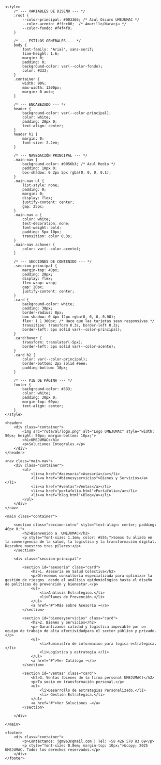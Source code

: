 <!DOCTYPE html>
<html lang="es">
<head>
    <meta charset="UTF-8">
    <meta name="viewport" content="width=device-width, initial-scale=1.0">
    <title>UMEJUMAC | Soluciones Integrales y Digitales</title>
    
    <style>
        /* --- VARIABLES DE DISEÑO --- */
        :root {
            --color-principal: #003366; /* Azul Oscuro UMEJUMAC */
            --color-acento: #ffcc00;  /* Amarillo/Naranja */
            --color-fondo: #f4f4f9;
        }

        /* --- ESTILOS GENERALES --- */
        body {
            font-family: 'Arial', sans-serif;
            line-height: 1.6;
            margin: 0;
            padding: 0;
            background-color: var(--color-fondo);
            color: #333;
        }
        .container {
            width: 90%;
            max-width: 1200px;
            margin: 0 auto;
        }
        
        /* --- ENCABEZADO --- */
        header {
            background-color: var(--color-principal);
            color: white;
            padding: 20px 0;
            text-align: center;
        }
        header h1 {
            margin: 0;
            font-size: 2.2em;
        }
        
        /* --- NAVEGACIÓN PRINCIPAL --- */
        .main-nav {
            background-color: #0056b3; /* Azul Medio */
            padding: 10px 0;
            box-shadow: 0 2px 5px rgba(0, 0, 0, 0.1);
        }
        .main-nav ul {
            list-style: none;
            padding: 0;
            margin: 0;
            display: flex;
            justify-content: center;
            gap: 25px;
        }
        .main-nav a {
            color: white;
            text-decoration: none;
            font-weight: bold;
            padding: 5px 10px;
            transition: color 0.3s;
        }
        .main-nav a:hover {
            color: var(--color-acento);
        }

        /* --- SECCIONES DE CONTENIDO --- */
        .seccion-principal {
            margin-top: 40px;
            padding: 20px;
            display: flex;
            flex-wrap: wrap;
            gap: 20px;
            justify-content: center;
        }
        .card {
            background-color: white;
            padding: 30px;
            border-radius: 8px;
            box-shadow: 0 4px 12px rgba(0, 0, 0, 0.08);
            flex: 1 1 300px; /* Hace que las tarjetas sean responsivas */
            transition: transform 0.3s, border-left 0.3s;
            border-left: 5px solid var(--color-principal);
        }
        .card:hover {
            transform: translateY(-5px);
            border-left: 5px solid var(--color-acento);
        }
        .card h2 {
            color: var(--color-principal);
            border-bottom: 2px solid #eee;
            padding-bottom: 10px;
        }

        /* --- PIE DE PÁGINA --- */
        footer {
            background-color: #333;
            color: white;
            padding: 30px 0;
            margin-top: 60px;
            text-align: center;
        }
    </style>
</head>
<body>

    <header>
        <div class="container">
            <img src="ruta/al/logo.png" alt="Logo UMEJUMAC" style="width: 50px; height: 50px; margin-bottom: 10px;">
            <h1>UMEJUMAC</h1>
            <p>Soluciones Integrales.</p>
        </div>
    </header>

    <nav class="main-nav">
        <div class="container">
            <ul>
                <li><a href="#asesoria">Asesoría</a></li>
                <li><a href="#bienesyservicios">Bienes y Servicios</a></li>
                <li><a href="#ventas">Ventas</a></li>
                <li><a href="portafolio.html">Portafolio</a></li>
                <li><a href="blog.html">Blog</a></li>
            </ul>
        </div>
    </nav>

    <main class="container">
        
        <section class="seccion-intro" style="text-align: center; padding: 40px 0;">
            <h2>Bienvenido a  UMEJUMAC</h2>
            <p style="font-size: 1.1em; color: #555;">Somos tu aliado en la convergencia de la salud, la logística y la transformación digital. Descubre nuestros tres pilares:</p>
        </section>

        <div class="seccion-principal">

            <section id="asesoria" class="card">
                <h2>1. Asesoría en Salud Colectiva</h2>
                <p>Ofrecemos consultoría especializada para optimizar la gestión de riesgos  desde el análisis epidemiológico hasta el diseño de políticas de prevención y bienestar.</p>
                <ul>
                    <li>Análisis Estratégico.</li>
                    <li>Planes de Prevención.</li>
                </ul>
                <a href="#">Más sobre Asesoría →</a>
            </section>

            <section id="bienesyservicios" class="card">
                <h2>2. Bienes y Servicios</h2>
                <p> Garantizamos calidad y logística impecable por un equipo de trabajo de alta efectividadpara el sector público y privado.</p>
                <ul>
                    <li>Suministro de informacion para logica estrategica.</li>
                    <li>Logística y estrategia.</li>
                </ul>
                <a href="#">Ver Catálogo →</a>
            </section>

            <section id="ventas" class="card">
                <h2>3. Ventas (bienes de la firma personal UMEJUMAC)</h2>
                <p>Tu socio en transformación personal.</p>
                <ul>
                    <li>Desarrollo de estrategias Personalizado.</li>
                    <li> Gestión Estrategica.</li>
                </ul>
                <a href="#">Ver Soluciones →</a>
            </section>

        </div>

    </main>

    <footer>
        <div class="container">
            <p>Contáctanos: jgm963@gmail.com | Tel: +58 426 570 83 69</p>
            <p style="font-size: 0.8em; margin-top: 10px;">&copy; 2025 UMEJUMAC. Todos los derechos reservados.</p>
        </div>
    </footer>

</body>
</html>
